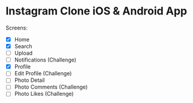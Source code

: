 # Instagram Clone iOS & Android App

Screens:

- [x] Home
- [x] Search
- [ ] Upload
- [ ] Notifications (Challenge)
- [x] Profile
- [ ] Edit Profile (Challenge)
- [ ] Photo Detail
- [ ] Photo Comments (Challenge)
- [ ] Photo Likes (Challenge)
